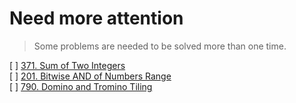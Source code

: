 # Need more attention

> Some problems are needed to be solved more than one time.

[ ] [371. Sum of Two Integers](https://leetcode.com/problems/sum-of-two-integers/)  
[ ] [201. Bitwise AND of Numbers Range](https://leetcode.com/problems/bitwise-and-of-numbers-range/)  
[ ] [790. Domino and Tromino Tiling](https://leetcode.com/problems/domino-and-tromino-tiling/)